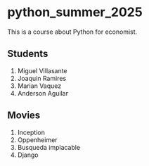 # python_summer_2025
This is a course about Python for economist.
## Students 
1. Miguel Villasante
2. Joaquin Ramires
3. Marian Vaquez
4. Anderson Aguilar
   
## Movies 
1. Inception
2. Oppenheimer
3. Busqueda implacable
4. Django 
